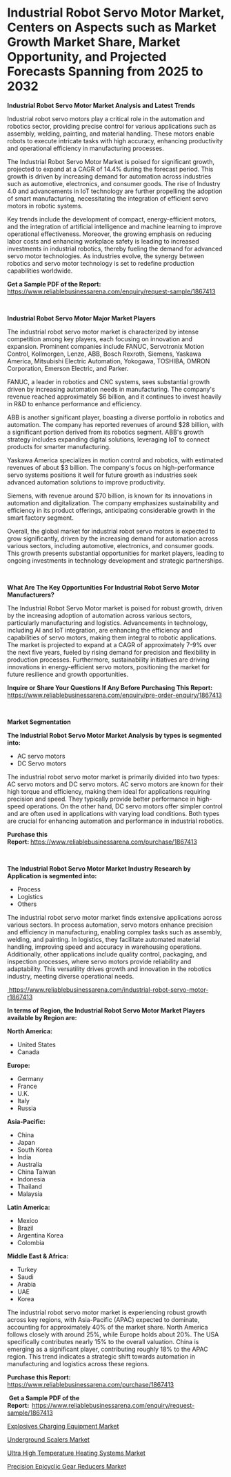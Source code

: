<p><h1>Industrial Robot Servo Motor Market, Centers on Aspects such as Market Growth Market Share, Market Opportunity, and Projected Forecasts Spanning from 2025 to 2032</h1></p><p><strong>Industrial Robot Servo Motor Market Analysis and Latest Trends</strong></p>
<p><p>Industrial robot servo motors play a critical role in the automation and robotics sector, providing precise control for various applications such as assembly, welding, painting, and material handling. These motors enable robots to execute intricate tasks with high accuracy, enhancing productivity and operational efficiency in manufacturing processes. </p><p>The Industrial Robot Servo Motor Market is poised for significant growth, projected to expand at a CAGR of 14.4% during the forecast period. This growth is driven by increasing demand for automation across industries such as automotive, electronics, and consumer goods. The rise of Industry 4.0 and advancements in IoT technology are further propelling the adoption of smart manufacturing, necessitating the integration of efficient servo motors in robotic systems.</p><p>Key trends include the development of compact, energy-efficient motors, and the integration of artificial intelligence and machine learning to improve operational effectiveness. Moreover, the growing emphasis on reducing labor costs and enhancing workplace safety is leading to increased investments in industrial robotics, thereby fueling the demand for advanced servo motor technologies. As industries evolve, the synergy between robotics and servo motor technology is set to redefine production capabilities worldwide.</p></p>
<p><strong>Get a Sample PDF of the Report:&nbsp;</strong> <a href="https://www.reliablebusinessarena.com/enquiry/request-sample/1867413?utm_campaign=2110&utm_medium=2&utm_source=Github&utm_content=ia&utm_term=28022025&utm_id=industrial-robot-servo-motor">https://www.reliablebusinessarena.com/enquiry/request-sample/1867413</a></p>
<p>&nbsp;</p>
<p><strong>Industrial Robot Servo Motor Major Market Players</strong></p>
<p><p>The industrial robot servo motor market is characterized by intense competition among key players, each focusing on innovation and expansion. Prominent companies include FANUC, Servotronix Motion Control, Kollmorgen, Lenze, ABB, Bosch Rexroth, Siemens, Yaskawa America, Mitsubishi Electric Automation, Yokogawa, TOSHIBA, OMRON Corporation, Emerson Electric, and Parker.</p><p>FANUC, a leader in robotics and CNC systems, sees substantial growth driven by increasing automation needs in manufacturing. The company's revenue reached approximately $6 billion, and it continues to invest heavily in R&D to enhance performance and efficiency.</p><p>ABB is another significant player, boasting a diverse portfolio in robotics and automation. The company has reported revenues of around $28 billion, with a significant portion derived from its robotics segment. ABB's growth strategy includes expanding digital solutions, leveraging IoT to connect products for smarter manufacturing.</p><p>Yaskawa America specializes in motion control and robotics, with estimated revenues of about $3 billion. The company's focus on high-performance servo systems positions it well for future growth as industries seek advanced automation solutions to improve productivity.</p><p>Siemens, with revenue around $70 billion, is known for its innovations in automation and digitalization. The company emphasizes sustainability and efficiency in its product offerings, anticipating considerable growth in the smart factory segment.</p><p>Overall, the global market for industrial robot servo motors is expected to grow significantly, driven by the increasing demand for automation across various sectors, including automotive, electronics, and consumer goods. This growth presents substantial opportunities for market players, leading to ongoing investments in technology development and strategic partnerships.</p></p>
<p>&nbsp;</p>
<p><strong>What Are The Key Opportunities For Industrial Robot Servo Motor Manufacturers?</strong></p>
<p><p>The Industrial Robot Servo Motor market is poised for robust growth, driven by the increasing adoption of automation across various sectors, particularly manufacturing and logistics. Advancements in technology, including AI and IoT integration, are enhancing the efficiency and capabilities of servo motors, making them integral to robotic applications. The market is projected to expand at a CAGR of approximately 7-9% over the next five years, fueled by rising demand for precision and flexibility in production processes. Furthermore, sustainability initiatives are driving innovations in energy-efficient servo motors, positioning the market for future resilience and growth opportunities.</p></p>
<p><strong>Inquire or Share Your Questions If Any Before Purchasing This Report:</strong> <a href="https://www.reliablebusinessarena.com/enquiry/pre-order-enquiry/1867413?utm_campaign=2110&utm_medium=2&utm_source=Github&utm_content=ia&utm_term=28022025&utm_id=industrial-robot-servo-motor">https://www.reliablebusinessarena.com/enquiry/pre-order-enquiry/1867413</a></p>
<p>&nbsp;</p>
<p><strong>Market Segmentation</strong></p>
<p><strong>The Industrial Robot Servo Motor Market Analysis by types is segmented into:</strong></p>
<p><ul><li>AC servo motors</li><li>DC Servo motors</li></ul></p>
<p><p>The industrial robot servo motor market is primarily divided into two types: AC servo motors and DC servo motors. AC servo motors are known for their high torque and efficiency, making them ideal for applications requiring precision and speed. They typically provide better performance in high-speed operations. On the other hand, DC servo motors offer simpler control and are often used in applications with varying load conditions. Both types are crucial for enhancing automation and performance in industrial robotics.</p></p>
<p><strong>Purchase this Report:&nbsp;</strong><a href="https://www.reliablebusinessarena.com/purchase/1867413?utm_campaign=2110&utm_medium=2&utm_source=Github&utm_content=ia&utm_term=28022025&utm_id=industrial-robot-servo-motor">https://www.reliablebusinessarena.com/purchase/1867413</a></p>
<p>&nbsp;</p>
<p><strong>The Industrial Robot Servo Motor Market Industry Research by Application is segmented into:</strong></p>
<p><ul><li>Process</li><li>Logistics</li><li>Others</li></ul></p>
<p><p>The industrial robot servo motor market finds extensive applications across various sectors. In process automation, servo motors enhance precision and efficiency in manufacturing, enabling complex tasks such as assembly, welding, and painting. In logistics, they facilitate automated material handling, improving speed and accuracy in warehousing operations. Additionally, other applications include quality control, packaging, and inspection processes, where servo motors provide reliability and adaptability. This versatility drives growth and innovation in the robotics industry, meeting diverse operational needs.</p></p>
<p><a href="https://www.reliablebusinessarena.com/industrial-robot-servo-motor-r1867413?utm_campaign=2110&utm_medium=2&utm_source=Github&utm_content=ia&utm_term=28022025&utm_id=industrial-robot-servo-motor">&nbsp;https://www.reliablebusinessarena.com/industrial-robot-servo-motor-r1867413</a></p>
<p><strong>In terms of Region, the Industrial Robot Servo Motor Market Players available by Region are:</strong></p>
<p>
    <p> <strong> North America: </strong>
        <ul>
            <li>United States</li>
            <li>Canada</li>
        </ul>
        </p> 
    <p> <strong> Europe: </strong>
        <ul>
            <li>Germany</li>
            <li>France</li>
            <li>U.K.</li>
            <li>Italy</li>
            <li>Russia</li>
        </ul>
        </p> 
    <p> <strong> Asia-Pacific: </strong>
        <ul>
            <li>China</li>
            <li>Japan</li>
            <li>South Korea</li>
            <li>India</li>
            <li>Australia</li>
            <li>China Taiwan</li>
            <li>Indonesia</li>
            <li>Thailand</li>
            <li>Malaysia</li>
        </ul>
        </p> 
    <p> <strong> Latin America: </strong>
        <ul>
            <li>Mexico</li>
            <li>Brazil</li>
            <li>Argentina Korea</li>
            <li>Colombia</li>
        </ul>
        </p> 
    <p> <strong> Middle East & Africa: </strong>
        <ul>
            <li>Turkey</li>
            <li>Saudi</li>
            <li>Arabia</li>
            <li>UAE</li>
            <li>Korea</li>
        </ul>
    </p>
    </p>
<p><p>The industrial robot servo motor market is experiencing robust growth across key regions, with Asia-Pacific (APAC) expected to dominate, accounting for approximately 40% of the market share. North America follows closely with around 25%, while Europe holds about 20%. The USA specifically contributes nearly 15% to the overall valuation. China is emerging as a significant player, contributing roughly 18% to the APAC region. This trend indicates a strategic shift towards automation in manufacturing and logistics across these regions.</p></p>
<p><strong>Purchase this Report: </strong><a href="https://www.reliablebusinessarena.com/purchase/1867413?utm_campaign=2110&utm_medium=2&utm_source=Github&utm_content=ia&utm_term=28022025&utm_id=industrial-robot-servo-motor">https://www.reliablebusinessarena.com/purchase/1867413</a></p>
<p>&nbsp;<strong>Get a Sample PDF of the Report:&nbsp;&nbsp;</strong><a href="https://www.reliablebusinessarena.com/enquiry/request-sample/1867413?utm_campaign=2110&utm_medium=2&utm_source=Github&utm_content=ia&utm_term=28022025&utm_id=industrial-robot-servo-motor">https://www.reliablebusinessarena.com/enquiry/request-sample/1867413</a></p>
<p><strong></strong></p>
<p><p><a href="https://github.com/guyotkiferhi/Market-Research-Report-List-1/blob/main/explosives-charging-equipment-market.md?utm_campaign=2110&utm_medium=2&utm_source=Github&utm_content=ia&utm_term=28022025&utm_id=industrial-robot-servo-motor">Explosives Charging Equipment Market</a></p><p><a href="https://github.com/iyachikareva/Market-Research-Report-List-1/blob/main/underground-scalers-market.md?utm_campaign=2110&utm_medium=2&utm_source=Github&utm_content=ia&utm_term=28022025&utm_id=industrial-robot-servo-motor">Underground Scalers Market</a></p><p><a href="https://github.com/prantoblouin/Market-Research-Report-List-1/blob/main/ultra-high-temperature-heating-systems-market.md?utm_campaign=2110&utm_medium=2&utm_source=Github&utm_content=ia&utm_term=28022025&utm_id=industrial-robot-servo-motor">Ultra High Temperature Heating Systems Market</a></p><p><a href="https://github.com/karydacamu/Market-Research-Report-List-1/blob/main/precision-epicyclic-gear-reducers-market.md?utm_campaign=2110&utm_medium=2&utm_source=Github&utm_content=ia&utm_term=28022025&utm_id=industrial-robot-servo-motor">Precision Epicyclic Gear Reducers Market</a></p></p>